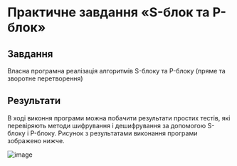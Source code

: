# Практичне завдання «S-блок та P-блок»
## Завдання
Власна програмна реалізація алгоритмів S-блоку та P-блоку (пряме та зворотне перетворення)
## Результати
В ході виконня програми можна побачити результати простих тестів, які перевіряють методи шифрування і дешифрування за допомогою S-блоку і P-блоку.
Рисунок з результатами виконання програми зображено нижче.

![image](https://github.com/Artem-Korn/pr3/assets/114569014/ffb89aad-492c-47e6-86c0-25a5fa748a24)
